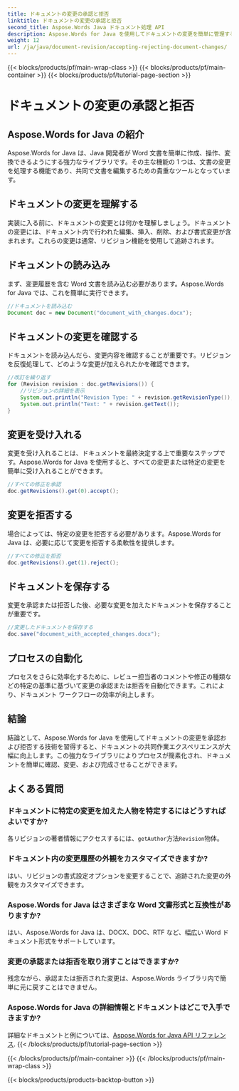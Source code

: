 ```yaml
---
title: ドキュメントの変更の承認と拒否
linktitle: ドキュメントの変更の承認と拒否
second_title: Aspose.Words Java ドキュメント処理 API
description: Aspose.Words for Java を使用してドキュメントの変更を簡単に管理する方法を学びます。変更をシームレスに承認および拒否します。
weight: 12
url: /ja/java/document-revision/accepting-rejecting-document-changes/
---
```


{{< blocks/products/pf/main-wrap-class >}}
{{< blocks/products/pf/main-container >}}
{{< blocks/products/pf/tutorial-page-section >}}

# ドキュメントの変更の承認と拒否


## Aspose.Words for Java の紹介

Aspose.Words for Java は、Java 開発者が Word 文書を簡単に作成、操作、変換できるようにする強力なライブラリです。その主な機能の 1 つは、文書の変更を処理する機能であり、共同で文書を編集するための貴重なツールとなっています。

## ドキュメントの変更を理解する

実装に入る前に、ドキュメントの変更とは何かを理解しましょう。ドキュメントの変更には、ドキュメント内で行われた編集、挿入、削除、および書式変更が含まれます。これらの変更は通常、リビジョン機能を使用して追跡されます。

## ドキュメントの読み込み

まず、変更履歴を含む Word 文書を読み込む必要があります。Aspose.Words for Java では、これを簡単に実行できます。

```java
//ドキュメントを読み込む
Document doc = new Document("document_with_changes.docx");
```

## ドキュメントの変更を確認する

ドキュメントを読み込んだら、変更内容を確認することが重要です。リビジョンを反復処理して、どのような変更が加えられたかを確認できます。

```java
//改訂を繰り返す
for (Revision revision : doc.getRevisions()) {
    //リビジョンの詳細を表示
    System.out.println("Revision Type: " + revision.getRevisionType());
    System.out.println("Text: " + revision.getText());
}
```

## 変更を受け入れる

変更を受け入れることは、ドキュメントを最終決定する上で重要なステップです。Aspose.Words for Java を使用すると、すべての変更または特定の変更を簡単に受け入れることができます。

```java
//すべての修正を承認
doc.getRevisions().get(0).accept();
```

## 変更を拒否する

場合によっては、特定の変更を拒否する必要があります。Aspose.Words for Java は、必要に応じて変更を拒否する柔軟性を提供します。

```java
//すべての修正を拒否
doc.getRevisions().get(1).reject();
```

## ドキュメントを保存する

変更を承認または拒否した後、必要な変更を加えたドキュメントを保存することが重要です。

```java
//変更したドキュメントを保存する
doc.save("document_with_accepted_changes.docx");
```

## プロセスの自動化

プロセスをさらに効率化するために、レビュー担当者のコメントや修正の種類などの特定の基準に基づいて変更の承認または拒否を自動化できます。これにより、ドキュメント ワークフローの効率が向上します。

## 結論

結論として、Aspose.Words for Java を使用してドキュメントの変更を承認および拒否する技術を習得すると、ドキュメントの共同作業エクスペリエンスが大幅に向上します。この強力なライブラリによりプロセスが簡素化され、ドキュメントを簡単に確認、変更、および完成させることができます。

## よくある質問

### ドキュメントに特定の変更を加えた人物を特定するにはどうすればよいですか?

各リビジョンの著者情報にアクセスするには、`getAuthor`方法`Revision`物体。

### ドキュメント内の変更履歴の外観をカスタマイズできますか?

はい、リビジョンの書式設定オプションを変更することで、追跡された変更の外観をカスタマイズできます。

### Aspose.Words for Java はさまざまな Word 文書形式と互換性がありますか?

はい、Aspose.Words for Java は、DOCX、DOC、RTF など、幅広い Word ドキュメント形式をサポートしています。

### 変更の承認または拒否を取り消すことはできますか?

残念ながら、承認または拒否された変更は、Aspose.Words ライブラリ内で簡単に元に戻すことはできません。

### Aspose.Words for Java の詳細情報とドキュメントはどこで入手できますか?

詳細なドキュメントと例については、[Aspose.Words for Java API リファレンス](https://reference.aspose.com/words/java/).
{{< /blocks/products/pf/tutorial-page-section >}}

{{< /blocks/products/pf/main-container >}}
{{< /blocks/products/pf/main-wrap-class >}}

{{< blocks/products/products-backtop-button >}}
